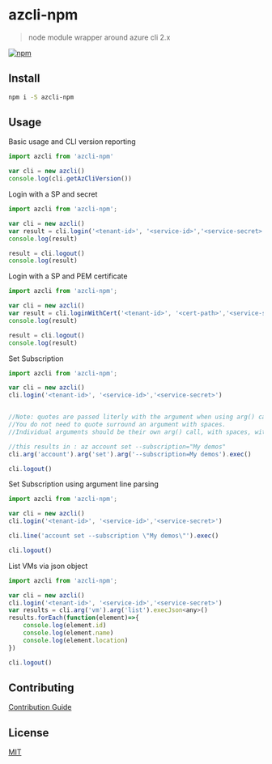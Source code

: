 # azcli-npm

> node module wrapper around azure cli 2.x

[![npm](https://img.shields.io/npm/v/azcli-npm.svg)](https://www.npmjs.com/package/azcli-npm)

## Install

```bash
npm i -S azcli-npm
```

## Usage

Basic usage and CLI version reporting

```js
import azcli from 'azcli-npm'

var cli = new azcli()
console.log(cli.getAzCliVersion())
```

Login with a SP and secret

```js
import azcli from 'azcli-npm';

var cli = new azcli()
var result = cli.login('<tenant-id>', '<service-id>','<service-secret>')
console.log(result)

result = cli.logout()
console.log(result)
```

Login with a SP and PEM certificate

```js
import azcli from 'azcli-npm';

var cli = new azcli()
var result = cli.loginWithCert('<tenant-id>', '<cert-path>','<service-secret>')
console.log(result)

result = cli.logout()
console.log(result)
```

Set Subscription

```js
import azcli from 'azcli-npm';

var cli = new azcli()
cli.login('<tenant-id>', '<service-id>','<service-secret>')


//Note: quotes are passed literly with the argument when using arg() calls.
//You do not need to quote surround an argument with spaces.
//Individual arguments should be their own arg() call, with spaces, with nothing escaped.

//this results in : az account set --subscription="My demos"
cli.arg('account').arg('set').arg('--subscription=My demos').exec()

cli.logout()
```

Set Subscription using argument line parsing

```js
import azcli from 'azcli-npm';

var cli = new azcli()
cli.login('<tenant-id>', '<service-id>','<service-secret>')

cli.line('account set --subscription \"My demos\"').exec()

cli.logout()
```

List VMs via json object

```js
import azcli from 'azcli-npm';

var cli = new azcli()
cli.login('<tenant-id>', '<service-id>','<service-secret>')
var results = cli.arg('vm').arg('list').execJson<any>()
results.forEach(function(element)=>{
    console.log(element.id)
    console.log(element.name)
    console.log(element.location)
})

cli.logout()
```

## Contributing

[Contribution Guide](./CONTRIBUTING.md)

## License

[MIT](./LICENSE)
